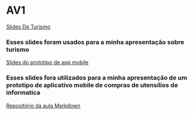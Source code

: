 # AV1
[Slides De Turismo](https://www.canva.com/design/DAF9XMO1rWg/Y1sCTJrkME2rBGbMKcyiHA/edit?utm_content=DAF9XMO1rWg&utm_campaign=designshare&utm_medium=link2&utm_source=sharebutton)

### Esses slides foram usados para a minha apresentação sobre turismo

[Slides do prototipo de app mobile](https://www.canva.com/design/DAF-8sFZAeM/CgKsI7NQ_vxN5GN5h2xEKg/edit?utm_content=DAF-8sFZAeM&utm_campaign=designshare&utm_medium=link2&utm_source=sharebutton)

### Esses slides fora utilizados para a minha apresentação de um prototipo de aplicativo mobile de compras de utensílios de informatica

[Repositório da aula Markdown](https://github.com/Leandro-67/aulaMarkdown)
